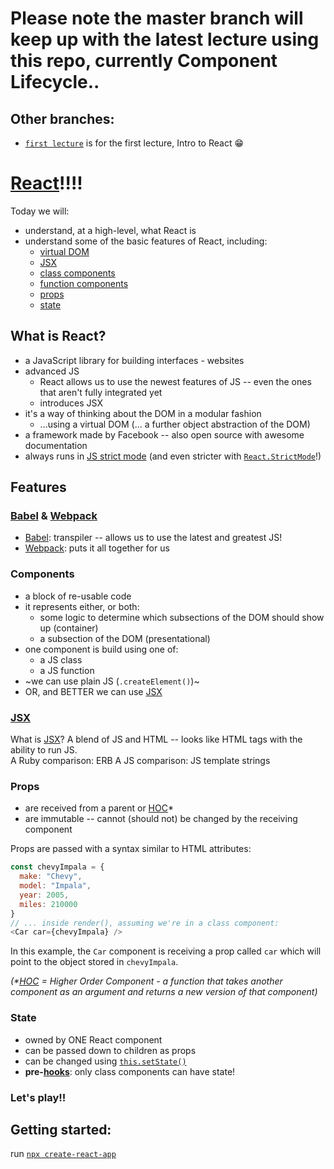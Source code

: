 # Please note the master branch will keep up with the latest lecture using this repo, currently Component Lifecycle..
## Other branches:
- [`first lecture`] is for the first lecture, Intro to React 😁

# [React]!!!!
Today we will:
- understand, at a high-level, what React is
- understand some of the basic features of React, including:
  - [virtual DOM]
  - [JSX]
  - [class components]
  - [function components]
  - [props]
  - [state]

## What is React?
  - a JavaScript library for building interfaces - websites
  - advanced JS
    - React allows us to use the newest features of JS -- even the ones that aren't fully integrated yet
    - introduces JSX
  - it's a way of thinking about the DOM in a modular fashion
    - ...using a virtual DOM (... a further object abstraction of the DOM)
  - a framework made by Facebook -- also open source with awesome documentation
  - always runs in [JS strict mode] (and even stricter with [`React.StrictMode`]!)

## Features

### [Babel] & [Webpack]

  - [Babel]: transpiler -- allows us to use the latest and greatest JS!
  - [Webpack]: puts it all together for us

### Components

  - a block of re-usable code
  - it represents either, or both:
    - some logic to determine which subsections of the DOM should show up (container)
    - a subsection of the DOM (presentational)
  - one component is build using one of:
    - a JS class
    - a JS function
  - ~we can use plain JS (`.createElement()`)~
  - OR, and BETTER we can use [JSX]

### [JSX]
What is [JSX]?
A blend of JS and HTML -- looks like HTML tags with the ability to run JS.  
A Ruby comparison: ERB
A JS comparison: JS template strings

### Props

- are received from a parent or [HOC]*
- are immutable -- cannot (should not) be changed by the receiving component

Props are passed with a syntax similar to HTML attributes:

```javascript
const chevyImpala = {
  make: "Chevy",
  model: "Impala",
  year: 2005,
  miles: 210000
}
// ... inside render(), assuming we're in a class component:
<Car car={chevyImpala} />
```
In this example, the `Car` component is receiving a prop called `car` which will point to the object stored in `chevyImpala`.

_(*[HOC] = Higher Order Component - a function that takes another component as an argument and returns a new version of that component)_
### State

- owned by ONE React component
- can be passed down to children as props
- can be changed using [`this.setState()`]
- **pre-[hooks]**: only class components can have state!

### Let's play!!
## Getting started:
  run [`npx create-react-app`]

[`first lecture`]:https://github.com/howardbdev/react-intro-online-web-ft-120919/tree/first-lecture
[Component Lifecycle]:https://reactjs.org/docs/react-component.html
[React]:https://reactjs.org
[JSX]:https://reactjs.org/docs/introducing-jsx.html
[class components]:https://reactjs.org/docs/components-and-props.html
[function components]:https://reactjs.org/docs/components-and-props.html
[props]:https://reactjs.org/docs/components-and-props.html
[state]:https://reactjs.org/docs/state-and-lifecycle.html
[virtual DOM]:https://reactjs.org/docs/faq-internals.html
[JS strict mode]:https://developer.mozilla.org/en-US/docs/Web/JavaScript/Reference/Strict_mode
[`React.StrictMode`]:https://reactjs.org/docs/strict-mode.html
[Babel]:https://babeljs.io/
[Webpack]:https://webpack.js.org/
[HOC]:https://reactjs.org/docs/higher-order-components.html
[hooks]:https://reactjs.org/docs/hooks-intro.html
[`this.setState()`]:https://reactjs.org/docs/react-component.html#setstate
[`npx create-react-app`]:https://reactjs.org/docs/create-a-new-react-app.html
